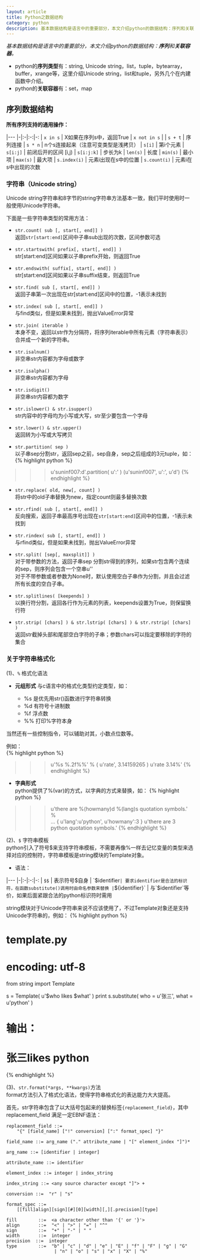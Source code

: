 ```yaml
---
layout: article
title: Python之数据结构
category: python
description: 基本数据结构是语言中的重要部分，本文介绍python的数据结构：序列和关联容器。
---
```

*基本数据结构是语言中的重要部分，本文介绍python的数据结构：**序列**和**关联容器**。*

- python的**序列类型**有：string, Unicode string，list，tuple，bytearray，buffer，xrange等，这里介绍Unicode string，list和tuple，另外几个在内建函数中介绍。
- python的**关联容器**有：set，map
  
## 序列数据结构

**所有序列支持的通用操作：**

|---
|-|:-|:-:|-:
| `x in s` | X如果在序列s中，返回True 
| `x not in s` | 
| `s + t` | 序列连接 
| `s * n` | n个s连接起来（注意可变类型是浅拷贝）
| `s[i]` | 第i个元素
| `s[i:j]` | 前闭后开的区间 [i,j)
| `s[i:j:k]` | 步长为k
| `len(s)` | 长度
| `min(s)` | 最小项
| `max(s)` | 最大项
| `s.index(i)` | 元素i出现在s中的位置
| `s.count(i)` | 元素i在s中出现的次数
 
### 字符串（Unicode string）

Unicode string字符串和8字节的string字符串方法基本一致，我们平时使用时一般使用Unicode字符串。
 
下面是一些字符串类型的常用方法：

- `str.count( sub [, start[, end]] )`  
返回`str[start:end]`区间中子串sub出现的次数，区间参数可选
 
- `str.startswith( prefix[, start[, end]] )`  
str[start:end]区间如果以子串prefix开始，则返回True
 
- `str.endswith( suffix[, start[, end]] )`  
str[start:end]区间如果以子串suffix结束，则返回True
 
- `str.find( sub [, start[, end]] )`  
返回子串第一次出现在str[start:end]区间中的位置，-1表示未找到
 
- `str.index( sub [, start[, end]] )`  
与find类似，但是如果未找到，抛出ValueError异常
 
- `str.join( iterable )`  
本身不变，返回以str作为分隔符，将序列iterable中所有元素（字符串表示）合并成一个新的字符串。
 
- `str.isalnum()`  
非空串str内容都为字母或数字
 
- `str.isalpha()`  
非空串str内容都为字母
 
- `str.isdigit()`  
非空串str内容都为数字
 
- `str.islower() & str.isupper()`  
str内容中的字母均为小写或大写，str至少要包含一个字母
 
- `str.lower() & str.upper()`  
返回转为小写或大写拷贝
 
- `str.partition( sep )`  
以子串sep分割str，返回sep之前，sep自身，sep之后组成的3元tuple，如：  
{% highlight python %}
>>> u'suninf007:d'.partition( u':' )
(u'suninf007', u':', u'd')
{% endhighlight %}

- `str.replace( old, new[, count] )`  
将str中的old子串替换为new，指定count则最多替换次数
 
- `str.rfind( sub [, start[, end]] )`  
反向搜索，返回子串最高序号出现在`str[start:end]`区间中的位置，-1表示未找到
 
- `str.rindex( sub [, start[, end]] )`  
与rfind类似，但是如果未找到，抛出ValueError异常
 
- `str.split( [sep[, maxsplit]] )`  
对于带参数的方法，返回子串sep 分割str得到的序列，如果str包含两个连续的sep，则序列会包含一个空串u''  
对于不带参数或者参数为None时，默认使用空白子串作为分割，并且会过滤所有长度的空白子串。
 
- `str.splitlines( [keepends] )`  
以换行符分割，返回各行作为元素的列表，keepends设置为True，则保留换行符
 
- `str.strip( [chars] ) & str.lstrip( [chars] ) & str.rstrip( [chars] )`  
返回str截掉头部和尾部空白字符的子串；参数chars可以指定要移除的字符的集合
 
### 关于字符串格式化

(1)、`%` 格式化语法  

- **元组形式**
与c语言中的格式化类型约定类型，如：  

    - %s 是优先用str()函数进行字符串转换
    - %d 有符号十进制数
    - %f 浮点数
    - %% 打印%字符本身
 
当然还有一些控制指令，可以辅助对其，小数点位数等。
 
例如：  
{% highlight python %}
>>> u'%s %.2f%%' % ( u'rate', 3.14159265 )
u'rate 3.14%'
{% endhighlight %}

- **字典形式**  
python提供了%(var)的方式，以字典的方式来替换，如：
{% highlight python %}
>>> u'there are %(howmany)d %(lang)s quotation symbols.' % \
... { u'lang':u'python', u'howmany':3 }
u'there are 3 python quotation symbols.'
{% endhighlight %}
 
(2)、`$` 字符串模板  
python引入了符号$来支持字符串模板，不需要再像%一样去记忆变量的类型来选择对应的控制符，字符串模板是string模块的Template对象。

- 语法：  

|---
|-|:-|:-:|-:
| `$$` | 表示符号$自身
| `$identifier` | 要求identifier是合法的标识符，在函数substitute()调用时由命名参数来替换
| `${identifier}` | 与`$identifier`等价，如果后面紧跟合法的python标识符时需用
 
string模块对于Unicode字符串来说不应该使用了，不过Template对象还是支持Unicode字符串的，例如：
{% highlight python %}
# template.py
# encoding: utf-8
from string import Template

s = Template( u'$who likes $what' )
print s.substitute( who = u'张三', what = u'python' )
 
# 输出：
# 张三likes python
{% endhighlight %}


(3)、`str.format(*args, **kwargs)`方法  
format方法引入了格式化语法，使得字符串格式化的表达能力大大提高。
 
首先，str字符串包含了以大括号包起来的替换标签`{replacement_field}`，其中replacement_field 满足一定EBNF语法：  

~~~
replacement_field ::=
    "{" [field_name] ["!" conversion] [":" format_spec] "}"
 
field_name ::= arg_name ("." attribute_name | "[" element_index "]")*
 
arg_name ::= [identifier | integer]
 
attribute_name ::= identifier
 
element_index ::= integer | index_string
 
index_string ::= <any source character except "]"> +
 
conversion ::=  "r" | "s"
 
format_spec ::=
    [[fill]align][sign][#][0][width][,][.precision][type]
 
fill        ::=  <a character other than '{' or '}'>
align       ::=  "<" | ">" | "=" | "^"
sign        ::=  "+" | "-" | " "
width       ::=  integer
precision  ::=  integer
type        ::=  "b" | "c" | "d" | "e" | "E" | "f" | "F" | "g" | "G"
                  | "n" | "o" | "s" | "x" | "X" | "%"
~~~

 